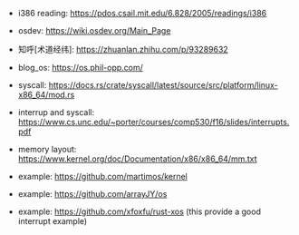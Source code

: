 - i386 reading: https://pdos.csail.mit.edu/6.828/2005/readings/i386
- osdev: https://wiki.osdev.org/Main_Page
- 知呼[术道经纬]: https://zhuanlan.zhihu.com/p/93289632
- blog_os: https://os.phil-opp.com/
- syscall: https://docs.rs/crate/syscall/latest/source/src/platform/linux-x86_64/mod.rs
- interrup and syscall: https://www.cs.unc.edu/~porter/courses/comp530/f16/slides/interrupts.pdf
- memory layout: https://www.kernel.org/doc/Documentation/x86/x86_64/mm.txt

- example: https://github.com/martimos/kernel
- example: https://github.com/arrayJY/os
- example: https://github.com/xfoxfu/rust-xos (this provide a good interrupt example)